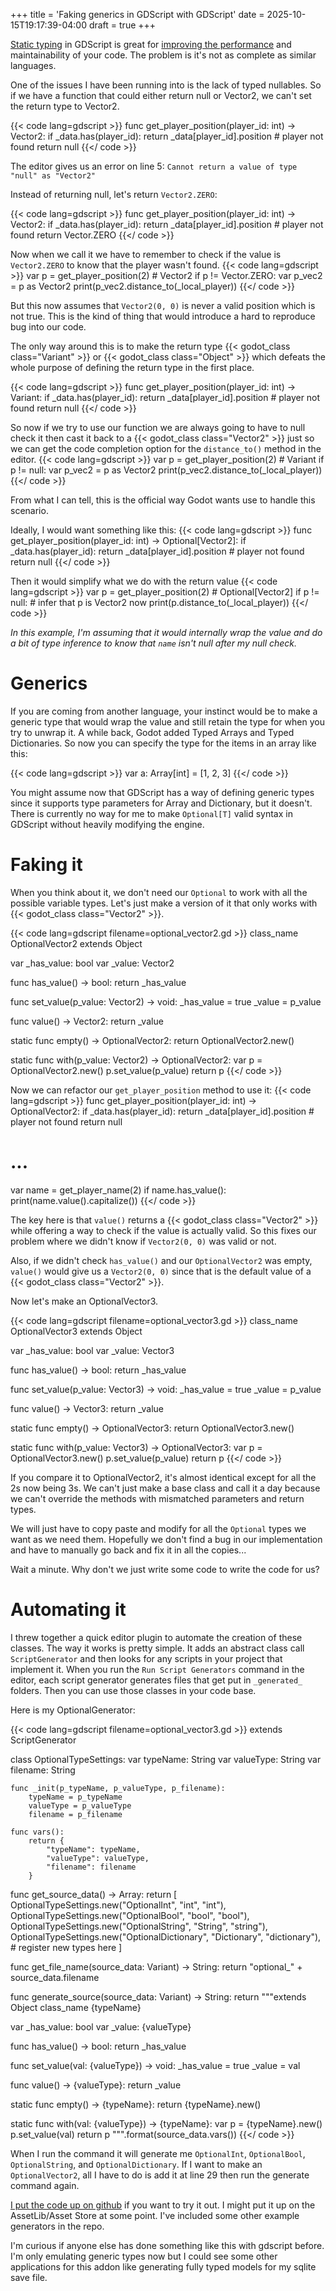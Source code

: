 +++
title = 'Faking generics in GDScript with GDScript'
date = 2025-10-15T19:17:39-04:00
draft = true
+++

[Static typing](https://docs.godotengine.org/en/latest/getting_started/scripting/gdscript/static_typing.html) in GDScript is great for [improving the performance](https://docs.godotengine.org/en/stable/tutorials/scripting/gdscript/static_typing.html#:~:text=Also%2C%20typed%20GDScript%20improves%20performance) and maintainability of your code. The problem is it's not as complete as similar languages.

One of the issues I have been running into is the lack of typed nullables. So if we have a function that could either return null or Vector2, we can't set the return type to Vector2.

{{< code lang=gdscript >}}
func get_player_position(player_id: int) -> Vector2:
	if _data.has(player_id):
		return _data[player_id].position
	# player not found
	return null
{{</ code >}}

The editor gives us an error on line 5: `Cannot return a value of type "null" as "Vector2"`

Instead of returning null, let's return `Vector2.ZERO`:

{{< code lang=gdscript >}}
func get_player_position(player_id: int) -> Vector2:
	if _data.has(player_id):
		return _data[player_id].position
	# player not found
	return Vector.ZERO
{{</ code >}}

Now when we call it we have to remember to check if the value is `Vector2.ZERO` to know that the player wasn't found.
{{< code lang=gdscript >}}
var p = get_player_position(2) # Vector2
if p != Vector.ZERO:
	var p_vec2 = p as Vector2
	print(p_vec2.distance_to(_local_player))
{{</ code >}}

But this now assumes that `Vector2(0, 0)` is never a valid position which is not true. This is the kind of thing that would introduce a hard to reproduce bug into our code.

The only way around this is to make the return type {{< godot_class class="Variant" >}} or {{< godot_class class="Object" >}} which defeats the whole purpose of defining the return type in the first place.

{{< code lang=gdscript >}}
func get_player_position(player_id: int) -> Variant:
	if _data.has(player_id):
		return _data[player_id].position
	# player not found
	return null
{{</ code >}}

So now if we try to use our function we are always going to have to null check it then cast it back to a {{< godot_class class="Vector2" >}} just so we can get the code completion option for the `distance_to()` method in the editor.
{{< code lang=gdscript >}}
var p = get_player_position(2) # Variant
if p != null:
	var p_vec2 = p as Vector2
	print(p_vec2.distance_to(_local_player))
{{</ code >}}

From what I can tell, this is the official way Godot wants use to handle this scenario.

Ideally, I would want something like this:
{{< code lang=gdscript >}}
func get_player_position(player_id: int) -> Optional[Vector2]:
	if _data.has(player_id):
		return _data[player_id].position
	# player not found
	return null
{{</ code >}}

Then it would simplify what we do with the return value
{{< code lang=gdscript >}}
var p = get_player_position(2) # Optional[Vector2]
if p != null:
	# infer that p is Vector2 now
	print(p.distance_to(_local_player))
{{</ code >}}

_In this example, I'm assuming that it would internally wrap the value and do a bit of type inference to know that `name` isn't null after my null check._

# Generics

If you are coming from another language, your instinct would be to make a generic type that would wrap the value and still retain the type for when you try to unwrap it. A while back, Godot added Typed Arrays and Typed Dictionaries. So now you can specify the type for the items in an array like this:

{{< code lang=gdscript >}}
var a: Array[int] = [1, 2, 3]
{{</ code >}}

You might assume now that GDScript has a way of defining generic types since it supports type parameters for Array and Dictionary, but it doesn't. There is currently no way for me to make `Optional[T]` valid syntax in GDScript without heavily modifying the engine.

# Faking it

When you think about it, we don't need our `Optional` to work with all the possible variable types. Let's just make a version of it that only works with {{< godot_class class="Vector2" >}}.

{{< code lang=gdscript filename=optional_vector2.gd >}}
class_name OptionalVector2
extends Object

var _has_value: bool
var _value: Vector2

func has_value() -> bool:
	return _has_value

func set_value(p_value: Vector2) -> void:
	_has_value = true
	_value = p_value

func value() -> Vector2:
	return _value

static func empty() -> OptionalVector2:
	return OptionalVector2.new()

static func with(p_value: Vector2) -> OptionalVector2:
	var p = OptionalVector2.new()
	p.set_value(p_value)
	return p
{{</ code >}}

Now we can refactor our `get_player_position` method to use it:
{{< code lang=gdscript >}}
func get_player_position(player_id: int) -> OptionalVector2:
	if _data.has(player_id):
		return _data[player_id].position
	# player not found
	return null
# ...
var name = get_player_name(2)
if name.has_value():
	print(name.value().capitalize())
{{</ code >}}

The key here is that `value()` returns a {{< godot_class class="Vector2" >}} while offering a way to check if the value is actually valid. So this fixes our problem where we didn't know if `Vector2(0, 0)` was valid or not.

Also, if we didn't check `has_value()` and our `OptionalVector2` was empty, `value()` would give us a `Vector2(0, 0)` since that is the default value of a {{< godot_class class="Vector2" >}}.

Now let's make an OptionalVector3.

{{< code lang=gdscript filename=optional_vector3.gd >}}
class_name OptionalVector3
extends Object

var _has_value: bool
var _value: Vector3

func has_value() -> bool:
	return _has_value

func set_value(p_value: Vector3) -> void:
	_has_value = true
	_value = p_value

func value() -> Vector3:
	return _value

static func empty() -> OptionalVector3:
	return OptionalVector3.new()

static func with(p_value: Vector3) -> OptionalVector3:
	var p = OptionalVector3.new()
	p.set_value(p_value)
	return p
{{</ code >}}

If you compare it to OptionalVector2, it's almost identical except for all the 2s now being 3s. We can't just make a base class and call it a day because we can't override the methods with mismatched parameters and return types.

We will just have to copy paste and modify for all the `Optional` types we want as we need them. Hopefully we don't find a bug in our implementation and have to manually go back and fix it in all the copies...

Wait a minute. Why don't we just write some code to write the code for us?

# Automating it

I threw together a quick editor plugin to automate the creation of these classes. The way it works is pretty simple. It adds an abstract class call `ScriptGenerator` and then looks for any scripts in your project that implement it. When you run the `Run Script Generators` command in the editor, each script generator generates files that get put in `_generated_` folders. Then you can use those classes in your code base.

Here is my OptionalGenerator:

{{< code lang=gdscript filename=optional_vector3.gd >}}
extends ScriptGenerator

class OptionalTypeSettings:
	var typeName: String
	var valueType: String
	var filename: String
	
	func _init(p_typeName, p_valueType, p_filename):
		typeName = p_typeName
		valueType = p_valueType
		filename = p_filename
	
	func vars():
		return {
			"typeName": typeName,
			"valueType": valueType,
			"filename": filename
		}

func get_source_data() -> Array:
	return [
		OptionalTypeSettings.new("OptionalInt", "int", "int"),
		OptionalTypeSettings.new("OptionalBool", "bool", "bool"),
		OptionalTypeSettings.new("OptionalString", "String", "string"),
		OptionalTypeSettings.new("OptionalDictionary", "Dictionary", "dictionary"),
		# register new types here
	]

func get_file_name(source_data: Variant) -> String:
	return "optional_" + source_data.filename
	
func generate_source(source_data: Variant) -> String:
	return """extends Object
class_name {typeName}

var _has_value: bool
var _value: {valueType}

func has_value() -> bool:
	return _has_value

func set_value(val: {valueType}) -> void:
	_has_value = true
	_value = val

func value() -> {valueType}:
	return _value

static func empty() -> {typeName}:
	return {typeName}.new()

static func with(val: {valueType}) -> {typeName}:
	var p = {typeName}.new()
	p.set_value(val)
	return p
""".format(source_data.vars())
{{</ code >}}


When I run the command it will generate me `OptionalInt`, `OptionalBool`, `OptionalString`, and `OptionalDictionary`. If I want to make an `OptionalVector2`, all I have to do is add it at line 29 then run the generate command again.

[I put the code up on github](https://github.com/jacobcoughenour/gdscript_source_generation) if you want to try it out. I might put it up on the AssetLib/Asset Store at some point. I've included some other example generators in the repo.

I'm curious if anyone else has done something like this with gdscript before. I'm only emulating generic types now but I could see some other applications for this addon like generating fully typed models for my sqlite save file.
